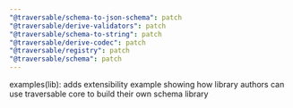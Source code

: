 ```yaml
---
"@traversable/schema-to-json-schema": patch
"@traversable/derive-validators": patch
"@traversable/schema-to-string": patch
"@traversable/derive-codec": patch
"@traversable/registry": patch
"@traversable/schema": patch
---
```


examples(lib): adds extensibility example showing how library authors can use traversable core to build their own schema library
